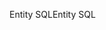 <span data-ttu-id="1e106-101">Entity SQL</span><span class="sxs-lookup"><span data-stu-id="1e106-101">Entity SQL</span></span>